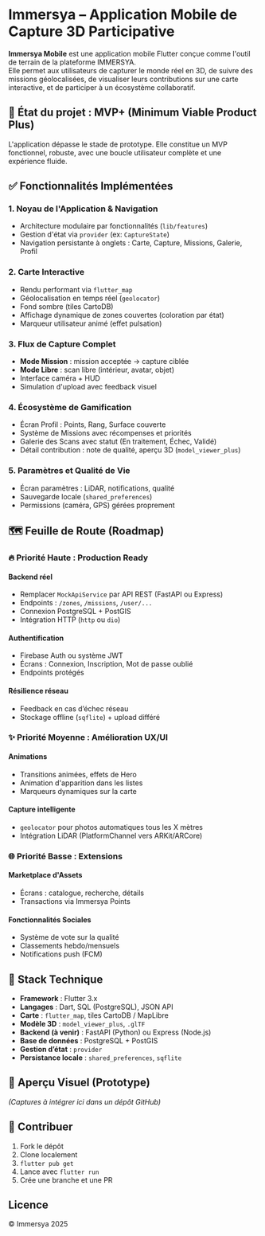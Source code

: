 # Immersya – Application Mobile de Capture 3D Participative

**Immersya Mobile** est une application mobile Flutter conçue comme l'outil de terrain de la plateforme IMMERSYA.  
Elle permet aux utilisateurs de capturer le monde réel en 3D, de suivre des missions géolocalisées, de visualiser leurs contributions sur une carte interactive, et de participer à un écosystème collaboratif.


## 🚀 État du projet : MVP+ (Minimum Viable Product Plus)

L'application dépasse le stade de prototype. Elle constitue un MVP fonctionnel, robuste, avec une boucle utilisateur complète et une expérience fluide.


## ✅ Fonctionnalités Implémentées

### 1. Noyau de l'Application & Navigation
- Architecture modulaire par fonctionnalités (`lib/features`)
- Gestion d'état via `provider` (ex: `CaptureState`)
- Navigation persistante à onglets : Carte, Capture, Missions, Galerie, Profil

### 2. Carte Interactive
- Rendu performant via `flutter_map`
- Géolocalisation en temps réel (`geolocator`)
- Fond sombre (tiles CartoDB)
- Affichage dynamique de zones couvertes (coloration par état)
- Marqueur utilisateur animé (effet pulsation)

### 3. Flux de Capture Complet
- **Mode Mission** : mission acceptée → capture ciblée
- **Mode Libre** : scan libre (intérieur, avatar, objet)
- Interface caméra + HUD
- Simulation d'upload avec feedback visuel

### 4. Écosystème de Gamification
- Écran Profil : Points, Rang, Surface couverte
- Système de Missions avec récompenses et priorités
- Galerie des Scans avec statut (En traitement, Échec, Validé)
- Détail contribution : note de qualité, aperçu 3D (`model_viewer_plus`)

### 5. Paramètres et Qualité de Vie
- Écran paramètres : LiDAR, notifications, qualité
- Sauvegarde locale (`shared_preferences`)
- Permissions (caméra, GPS) gérées proprement


## 🗺️ Feuille de Route (Roadmap)

### 🔥 Priorité Haute : Production Ready

#### Backend réel
- Remplacer `MockApiService` par API REST (FastAPI ou Express)
- Endpoints : `/zones`, `/missions`, `/user/...`
- Connexion PostgreSQL + PostGIS
- Intégration HTTP (`http` ou `dio`)

#### Authentification
- Firebase Auth ou système JWT
- Écrans : Connexion, Inscription, Mot de passe oublié
- Endpoints protégés

#### Résilience réseau
- Feedback en cas d’échec réseau
- Stockage offline (`sqflite`) + upload différé


### ✨ Priorité Moyenne : Amélioration UX/UI

#### Animations
- Transitions animées, effets de Hero
- Animation d'apparition dans les listes
- Marqueurs dynamiques sur la carte

#### Capture intelligente
- `geolocator` pour photos automatiques tous les X mètres
- Intégration LiDAR (PlatformChannel vers ARKit/ARCore)


### 🌐 Priorité Basse : Extensions

#### Marketplace d'Assets
- Écrans : catalogue, recherche, détails
- Transactions via Immersya Points

#### Fonctionnalités Sociales
- Système de vote sur la qualité
- Classements hebdo/mensuels
- Notifications push (FCM)


## 🧱 Stack Technique

- **Framework** : Flutter 3.x
- **Langages** : Dart, SQL (PostgreSQL), JSON API
- **Carte** : `flutter_map`, tiles CartoDB / MapLibre
- **Modèle 3D** : `model_viewer_plus`, `.glTF`
- **Backend (à venir)** : FastAPI (Python) ou Express (Node.js)
- **Base de données** : PostgreSQL + PostGIS
- **Gestion d’état** : `provider`
- **Persistance locale** : `shared_preferences`, `sqflite`


## 📸 Aperçu Visuel (Prototype)

*(Captures à intégrer ici dans un dépôt GitHub)*


## 👥 Contribuer

1. Fork le dépôt
2. Clone localement
3. `flutter pub get`
4. Lance avec `flutter run`
5. Crée une branche et une PR



## Licence

© Immersya 2025